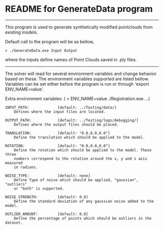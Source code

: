 # README for GenerateData program
----------------------------------------------------------------------------
This program is used to generate synthetically modified pointclouds from 
existing models.

Default call to the program will be as bellow, 

	> ./GenerateData.exe Input Output 

where the inputs define names of Point Clouds saved in .ply files.

----------------------------------------------------------------------------
The solver will read for several environment variables and change behavior
based on these. The environment variables supported are listed bellow. Variables
can be set either before the program is run or through 'export ENV_NAME=value'.

Extra environment variables: ( > ENV_NAME=value ./Registration.exe ...)

	INPUT_PATH:             [default: ../Testing/data/]  
		Defines where the input files are located.

	OUTPUT_PATH:            [default: ../Testing/logs/debugging/]  
		Defines where the output files should be placed.

	TRANSLATION:            [default: "0.0,0.0,0.0"]
		Define the translation which should be applied to the model.

	ROTATION:               [default: "0.0,0.0,0.0"]
		Define the rotation which should be applied to the model. These three  
		numbers correspond to the rotation around the x, y and z axis measured  
		in radians.

	NOISE_TYPE:             [default: none]
		Define Type of noise which should be applied, "gaussian", "outliers"   
		or "both" is supported.
	
	NOISE_STRENGTH:	        [default: 0.0]
		Define the standard deviation of any gaussian noise added to the model.
	
	OUTLIER_AMOUNT:	        [default: 0.0]
		Define the percentage of points which should be outliers in the dataset.
